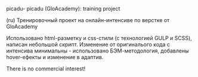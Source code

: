 picadu-
picadu (GloAcademy): training project

(ru) Тренировочный проект на онлайн-интенсиве по верстке от GloAcademy

Использовано html-разметку и css-стили (с технологией GULP и SCSS), написан небольшой скрипт. Изменение от оригиналього кода с интенсива минимальны - использовано БЭМ-методология, добавлены hover-ефекты и изменение в адаптив.

There is no commercial interest!